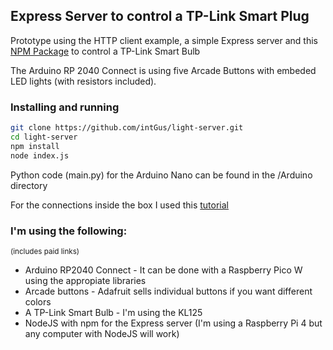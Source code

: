 ## Express Server to control a TP-Link Smart Plug

Prototype using the HTTP client example, a simple Express server and this [NPM Package](https://github.com/konsumer/tplink-lightbulb) to control a TP-Link Smart Bulb

The Arduino RP 2040 Connect is using five Arcade Buttons with embeded LED lights (with resistors  included). 

### Installing and running

```bash
git clone https://github.com/intGus/light-server.git
cd light-server
npm install
node index.js
```

Python code (main.py) for the Arduino Nano can be found in the /Arduino directory

For the connections inside the box I used this [tutorial](https://learn.adafruit.com/arcade-button-control-box)

### I'm using the following:
<sup>(includes paid links)</sup>

+ Arduino RP2040 Connect - It can be done with a Raspberry Pico W using the appropiate libraries
+ Arcade buttons - Adafruit sells individual buttons if you want different colors
+ A TP-Link Smart Bulb - I'm using the KL125
+ NodeJS with npm for the Express server (I'm using a Raspberry Pi 4 but any computer with NodeJS will work)
